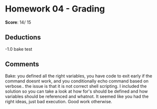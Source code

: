 Homework 04 - Grading
=====================

**Score**: 14/ 15

Deductions
----------
-1.0 bake test

Comments
--------
Bake: you defined all the right variables, you have code to exit
early if the command doesnt work, and you conditionally echo 
command based on verbose.. the issue is that it is not correct
shell scripting. I included the solution so you can take a look
at how for's should be defined and how variables should be referenced
and whatnot. It seemed like you had the right ideas, just bad execution.
Good work otherwise.


